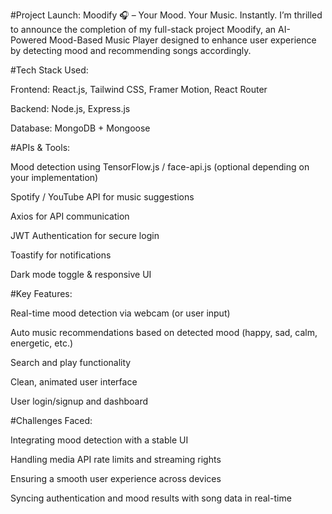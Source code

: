 #Project Launch: Moodify 🎧 – Your Mood. Your Music. Instantly.
I’m thrilled to announce the completion of my full-stack project Moodify, an AI-Powered Mood-Based Music Player designed to enhance user experience by detecting mood and recommending songs accordingly.

#Tech Stack Used:

Frontend: React.js, Tailwind CSS, Framer Motion, React Router

Backend: Node.js, Express.js

Database: MongoDB + Mongoose

#APIs & Tools:

Mood detection using TensorFlow.js / face-api.js (optional depending on your implementation)

Spotify / YouTube API for music suggestions

Axios for API communication

JWT Authentication for secure login

Toastify for notifications

Dark mode toggle & responsive UI

#Key Features:

Real-time mood detection via webcam (or user input)

Auto music recommendations based on detected mood (happy, sad, calm, energetic, etc.)

Search and play functionality

Clean, animated user interface

User login/signup and dashboard

#Challenges Faced:

Integrating mood detection with a stable UI

Handling media API rate limits and streaming rights

Ensuring a smooth user experience across devices

Syncing authentication and mood results with song data in real-time
